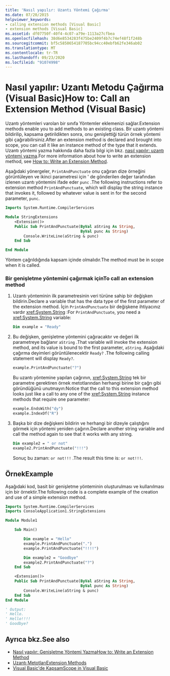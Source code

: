 ```yaml
---
title: 'Nasıl yapılır: Uzantı Yöntemi Çağırma'
ms.date: 07/20/2015
helpviewer_keywords:
- calling extension methods [Visual Basic]
- extension methods [Visual Basic]
ms.assetid: df07750f-40f4-4c07-a79e-1113a27cfbea
ms.openlocfilehash: 38d6e8534283f475be2409f4b7c74ef48f1f248b
ms.sourcegitcommit: bf5c5850654187705bc94cc40ebfb62fe346ab02
ms.translationtype: MT
ms.contentlocale: tr-TR
ms.lasthandoff: 09/23/2020
ms.locfileid: "91074998"
---
```

# <a name="how-to-call-an-extension-method-visual-basic"></a><span data-ttu-id="44ef0-102">Nasıl yapılır: Uzantı Metodu Çağırma (Visual Basic)</span><span class="sxs-lookup"><span data-stu-id="44ef0-102">How to: Call an Extension Method (Visual Basic)</span></span>

<span data-ttu-id="44ef0-103">Uzantı yöntemleri varolan bir sınıfa Yöntemler eklemenizi sağlar.</span><span class="sxs-lookup"><span data-stu-id="44ef0-103">Extension methods enable you to add methods to an existing class.</span></span> <span data-ttu-id="44ef0-104">Bir uzantı yöntemi bildirilip, kapsama getirildikten sonra, onu genişlettiği türün örnek yöntemi gibi çağırabilirsiniz.</span><span class="sxs-lookup"><span data-stu-id="44ef0-104">After an extension method is declared and brought into scope, you can call it like an instance method of the type that it extends.</span></span> <span data-ttu-id="44ef0-105">Uzantı yöntemi yazma hakkında daha fazla bilgi için bkz. [nasıl yapılır: uzantı yöntemi yazma](./how-to-write-an-extension-method.md).</span><span class="sxs-lookup"><span data-stu-id="44ef0-105">For more information about how to write an extension method, see [How to: Write an Extension Method](./how-to-write-an-extension-method.md).</span></span>

 <span data-ttu-id="44ef0-106">Aşağıdaki yönergeler, `PrintAndPunctuate` onu çağıran dize örneğini görüntüleyen ve ikinci parametresi için ' de gönderilen değer tarafından izlenen uzantı yöntemini ifade eder `punc` .</span><span class="sxs-lookup"><span data-stu-id="44ef0-106">The following instructions refer to extension method `PrintAndPunctuate`, which will display the string instance that invokes it, followed by whatever value is sent in for the second parameter, `punc`.</span></span>

```vb
Imports System.Runtime.CompilerServices

Module StringExtensions
    <Extension()>
    Public Sub PrintAndPunctuate(ByVal aString As String,
                                 ByVal punc As String)
        Console.WriteLine(aString & punc)
    End Sub

End Module
```

<span data-ttu-id="44ef0-107">Yöntem çağrıldığında kapsam içinde olmalıdır.</span><span class="sxs-lookup"><span data-stu-id="44ef0-107">The method must be in scope when it is called.</span></span>

### <a name="to-call-an-extension-method"></a><span data-ttu-id="44ef0-108">Bir genişletme yöntemini çağırmak için</span><span class="sxs-lookup"><span data-stu-id="44ef0-108">To call an extension method</span></span>

1. <span data-ttu-id="44ef0-109">Uzantı yönteminin ilk parametresinin veri türüne sahip bir değişken bildirin.</span><span class="sxs-lookup"><span data-stu-id="44ef0-109">Declare a variable that has the data type of the first parameter of the extension method.</span></span> <span data-ttu-id="44ef0-110">İçin `PrintAndPunctuate` bir değişkene ihtiyacınız vardır <xref:System.String> :</span><span class="sxs-lookup"><span data-stu-id="44ef0-110">For `PrintAndPunctuate`, you need a <xref:System.String> variable:</span></span>

    ```vb
    Dim example = "Ready"
    ```

2. <span data-ttu-id="44ef0-111">Bu değişken, genişletme yöntemini çağıracaktır ve değeri ilk parametreye bağlanır `aString` .</span><span class="sxs-lookup"><span data-stu-id="44ef0-111">That variable will invoke the extension method, and its value is bound to the first parameter, `aString`.</span></span> <span data-ttu-id="44ef0-112">Aşağıdaki çağırma deyimleri görüntülenecektir `Ready?` .</span><span class="sxs-lookup"><span data-stu-id="44ef0-112">The following calling statement will display `Ready?`.</span></span>

    ```vb
    example.PrintAndPunctuate("?")
    ```

     <span data-ttu-id="44ef0-113">Bu uzantı yöntemine yapılan çağrının, <xref:System.String> tek bir parametre gerektiren örnek metotlarından herhangi birine bir çağrı gibi göründüğünü unutmayın:</span><span class="sxs-lookup"><span data-stu-id="44ef0-113">Notice that the call to this extension method looks just like a call to any one of the <xref:System.String> instance methods that require one parameter:</span></span>

    ```vb
    example.EndsWith("dy")
    example.IndexOf("R")
    ```

3. <span data-ttu-id="44ef0-114">Başka bir dize değişkeni bildirin ve herhangi bir dizeyle çalıştığını görmek için yöntemi yeniden çağırın.</span><span class="sxs-lookup"><span data-stu-id="44ef0-114">Declare another string variable and call the method again to see that it works with any string.</span></span>

    ```vb
    Dim example2 = " or not"
    example2.PrintAndPunctuate("!!!")
    ```

     <span data-ttu-id="44ef0-115">Sonuç bu zaman: `or not!!!` .</span><span class="sxs-lookup"><span data-stu-id="44ef0-115">The result this time is: `or not!!!`.</span></span>

## <a name="example"></a><span data-ttu-id="44ef0-116">Örnek</span><span class="sxs-lookup"><span data-stu-id="44ef0-116">Example</span></span>

 <span data-ttu-id="44ef0-117">Aşağıdaki kod, basit bir genişletme yönteminin oluşturulması ve kullanılması için bir örnektir.</span><span class="sxs-lookup"><span data-stu-id="44ef0-117">The following code is a complete example of the creation and use of a simple extension method.</span></span>

```vb
Imports System.Runtime.CompilerServices
Imports ConsoleApplication1.StringExtensions

Module Module1

    Sub Main()

        Dim example = "Hello"
        example.PrintAndPunctuate(".")
        example.PrintAndPunctuate("!!!!")

        Dim example2 = "Goodbye"
        example2.PrintAndPunctuate("?")
    End Sub

    <Extension()>
    Public Sub PrintAndPunctuate(ByVal aString As String,
                                 ByVal punc As String)
        Console.WriteLine(aString & punc)
    End Sub
End Module

' Output:
' Hello.
' Hello!!!!
' Goodbye?
```

## <a name="see-also"></a><span data-ttu-id="44ef0-118">Ayrıca bkz.</span><span class="sxs-lookup"><span data-stu-id="44ef0-118">See also</span></span>

- [<span data-ttu-id="44ef0-119">Nasıl yapılır: Genişletme Yöntemi Yazma</span><span class="sxs-lookup"><span data-stu-id="44ef0-119">How to: Write an Extension Method</span></span>](./how-to-write-an-extension-method.md)
- [<span data-ttu-id="44ef0-120">Uzantı Metotları</span><span class="sxs-lookup"><span data-stu-id="44ef0-120">Extension Methods</span></span>](./extension-methods.md)
- [<span data-ttu-id="44ef0-121">Visual Basic'de Kapsam</span><span class="sxs-lookup"><span data-stu-id="44ef0-121">Scope in Visual Basic</span></span>](../declared-elements/scope.md)
